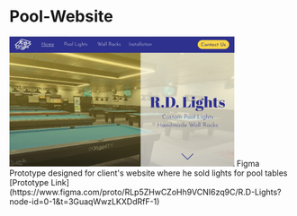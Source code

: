 # Pool-Website
<img src = "PoolHome.jpg" width=400 alt="Home screenshot">
Figma Prototype designed for client's website where he sold lights for pool tables <br />
[Prototype Link](https://www.figma.com/proto/RLp5ZHwCZoHh9VCNI6zq9C/R.D-Lights?node-id=0-1&t=3GuaqWwzLKXDdRfF-1)
